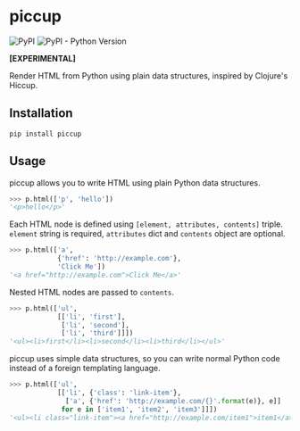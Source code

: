 # piccup

![PyPI](https://img.shields.io/pypi/v/piccup?style=flat)
![PyPI - Python Version](https://img.shields.io/pypi/pyversions/piccup?style=flat)

**[EXPERIMENTAL]**

Render HTML from Python using plain data structures, inspired by Clojure's Hiccup.

## Installation

```
pip install piccup
```

## Usage

piccup allows you to write HTML using plain Python data structures.

```python
>>> p.html(['p', 'hello'])
'<p>hello</p>'
```

Each HTML node is defined using `[element, attributes, contents]` triple. `element` string is required, `attributes` dict and `contents` object are optional.

```python
>>> p.html(['a',
            {'href': 'http://example.com'}, 
            'Click Me'])
'<a href="http://example.com">Click Me</a>'
```

Nested HTML nodes are passed to `contents`.

```python
>>> p.html(['ul', 
            [['li', 'first'], 
             ['li', 'second'], 
             ['li', 'third']]])
'<ul><li>first</li><li>second</li><li>third</li></ul>'
```

piccup uses simple data structures, so you can write normal Python code instead of a foreign templating language.

```python
>>> p.html(['ul',
            [['li', {'class': 'link-item'},
              ['a', {'href': 'http://example.com/{}'.format(e)}, e]]
             for e in ['item1', 'item2', 'item3']]])
'<ul><li class="link-item"><a href="http://example.com/item1">item1</a></li><li class="link-item"><a href="http://example.com/item2">item2</a></li><li class="link-item"><a href="http://example.com/item3">item3</a></li></ul>'
```
